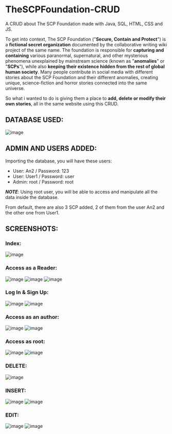 # TheSCPFoundation-CRUD
A CRUD about The SCP Foundation made with Java, SQL, HTML, CSS and JS. 

To get into context, The SCP Foundation ("**Secure, Contain and Protect**") is a **fictional secret organization** documented by the collaborative writing wiki project of the same name. The foundation is responsible for **capturing and containing** various paranormal, supernatural, and other mysterious phenomena unexplained by mainstream science (known as "**anomalies**" or "**SCPs**"), while also **keeping their existence hidden from the rest of global human society**.
Many people contribute in social media with different stories about the SCP Foundation and their different anomalies, creating unique, science-fiction and horror stories connected into the same universe.

So what i wanted to do is giving them a place to **add, delete or modify their own stories**, all in the same website using this CRUD.

## DATABASE USED:
![image](./screenshots/database.png)

## ADMIN AND USERS ADDED:
Importing the database, you will have these users:
- User: An2 / Password: 123
- User: User1 / Password: user
- Admin: root / Password: root

***NOTE***: Using root user, you will be able to access and manipulate all the data inside the database.

From default, there are also 3 SCP added, 2 of them from the user An2 and the other one from User1.

## SCREENSHOTS:
### **Index:**
![image](./screenshots/index.png)

### **Access as a Reader:**
![image](./screenshots/reader.png)
![image](./screenshots/reader-in.png)
![image](./screenshots/reader-search.png)


### **Log In & Sign Up:**
![image](./screenshots/login.png)
![image](./screenshots/signup.png)

### **Access as an author:**
![image](./screenshots/author.png)
![image](./screenshots/author-search.png)

### **Access as root:**
![image](./screenshots/rootaccess.png)
![image](./screenshots/root-search.png)

### **DELETE:**
![image](./screenshots/delete.png)
### **INSERT:**
![image](./screenshots/insert.png)
![image](./screenshots/insert-2.png)
### **EDIT:**
![image](./screenshots/edit.png)
![image](./screenshots/edit-2.png)
